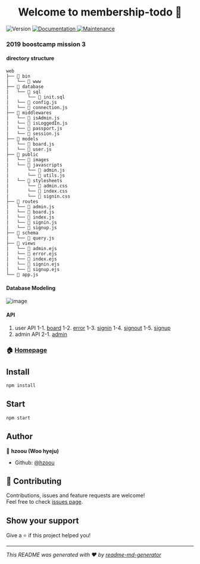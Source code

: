 <h1 align="center">Welcome to membership-todo 👋</h1>
<p>
  <img alt="Version" src="https://img.shields.io/badge/version-1.0.0-blue.svg?cacheSeconds=2592000" />
  <a href="https://github.com/hzoou/membership-todo#readme" target="_blank">
    <img alt="Documentation" src="https://img.shields.io/badge/documentation-yes-brightgreen.svg" />
  </a>
  <a href="https://github.com/hzoou/membership-todo/graphs/commit-activity" target="_blank">
    <img alt="Maintenance" src="https://img.shields.io/badge/Maintained%3F-yes-green.svg" />
  </a>
</p>

### 2019 boostcamp mission 3
#### directory structure
  ```
  web
  ├── 📂 bin
  |   └── 📄 www
  ├── 📂 database
  |   └── 📂 sql
  |       └── 📄 init.sql
  |   └── 📄 config.js
  |   └── 📄 connection.js
  ├── 📂 middlewares
  |   └── 📄 isAdmin.js
  |   └── 📄 isLoggedIn.js
  |   └── 📄 passport.js
  |   └── 📄 session.js
  ├── 📂 models
  |   └── 📄 board.js
  |   └── 📄 user.js
  ├── 📂 public
  |   └── 📂 images
  |   └── 📂 javascripts
  |       └── 📄 admin.js
  |       └── 📄 utils.js
  |   └── 📂 stylesheets
  |       └── 📄 admin.css
  |       └── 📄 index.css
  |       └── 📄 signin.css
  ├── 📂 routes
  |   └── 📄 admin.js
  |   └── 📄 board.js
  |   └── 📄 index.js
  |   └── 📄 signin.js
  |   └── 📄 signup.js
  ├── 📂 schema
  |   └── 📄 query.js
  ├── 📂 views
  |   └── 📄 admin.ejs
  |   └── 📄 error.ejs
  |   └── 📄 index.ejs
  |   └── 📄 signin.ejs
  |   └── 📄 signup.ejs
  └── 📄 app.js
  ```

#### Database Modeling
![image](https://i.imgur.com/Q4lroSz.png)

#### API
1. user API
1-1. [board](https://github.com/hzoou/membership-todo/wiki/%EC%9D%BC%EB%B0%98-%EC%82%AC%EC%9A%A9%EC%9E%90-API-:-BOARD)
1-2. [error](https://github.com/hzoou/membership-todo/wiki/일반-사용자-API-:-ERROR)
1-3. [signin](https://github.com/hzoou/membership-todo/wiki/일반-사용자-API-:-SIGN-IN)
1-4. [signout](https://github.com/hzoou/membership-todo/wiki/일반-사용자-API-:-SIGN-OUT)
1-5. [signup](https://github.com/hzoou/membership-todo/wiki/일반-사용자-API-:-SIGN-UP)
2. admin API
2-1. [admin](https://github.com/hzoou/membership-todo/wiki/%EA%B4%80%EB%A6%AC%EC%9E%90-API-:-ADMIN)

### 🏠 [Homepage](https://github.com/hzoou/membership-todo#readme)

## Install

```sh
npm install
```

## Start

```sh
npm start
```

## Author

👤 **hzoou (Woo hyeju)**

* Github: [@hzoou](https://github.com/hzoou)

## 🤝 Contributing

Contributions, issues and feature requests are welcome!<br />Feel free to check [issues page](https://github.com/hzoou/membership-todo/issues).

## Show your support

Give a ⭐️ if this project helped you!

***
_This README was generated with ❤️ by [readme-md-generator](https://github.com/kefranabg/readme-md-generator)_
